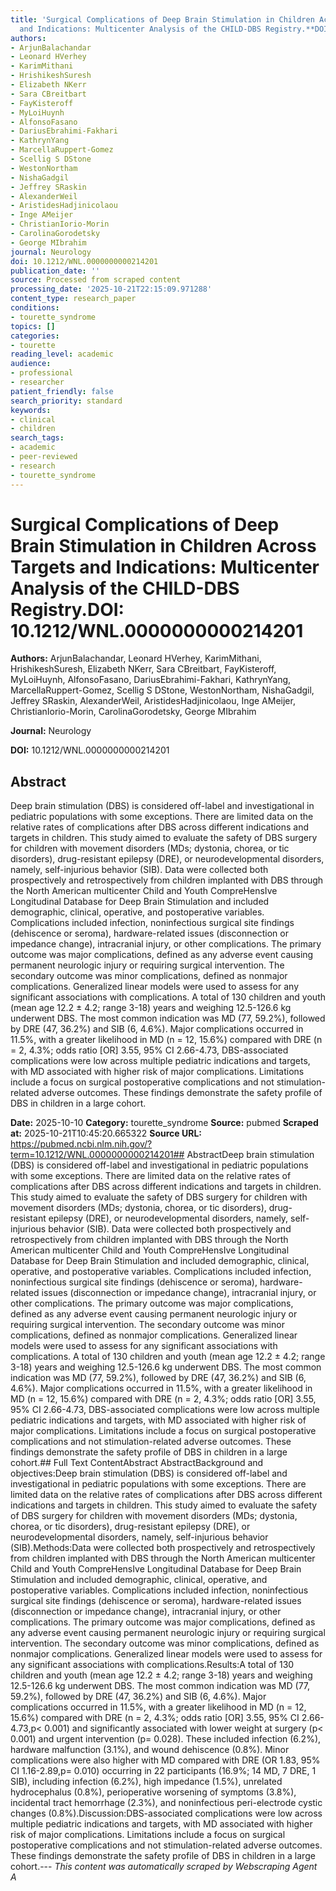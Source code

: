 ```yaml
---
title: 'Surgical Complications of Deep Brain Stimulation in Children Across Targets
  and Indications: Multicenter Analysis of the CHILD-DBS Registry.**DOI:** 10.1212/WNL.0000000000214201'
authors:
- ArjunBalachandar
- Leonard HVerhey
- KarimMithani
- HrishikeshSuresh
- Elizabeth NKerr
- Sara CBreitbart
- FayKisteroff
- MyLoiHuynh
- AlfonsoFasano
- DariusEbrahimi-Fakhari
- KathrynYang
- MarcellaRuppert-Gomez
- Scellig S DStone
- WestonNortham
- NishaGadgil
- Jeffrey SRaskin
- AlexanderWeil
- AristidesHadjinicolaou
- Inge AMeijer
- ChristianIorio-Morin
- CarolinaGorodetsky
- George MIbrahim
journal: Neurology
doi: 10.1212/WNL.0000000000214201
publication_date: ''
source: Processed from scraped content
processing_date: '2025-10-21T22:15:09.971288'
content_type: research_paper
conditions:
- tourette_syndrome
topics: []
categories:
- tourette
reading_level: academic
audience:
- professional
- researcher
patient_friendly: false
search_priority: standard
keywords:
- clinical
- children
search_tags:
- academic
- peer-reviewed
- research
- tourette_syndrome
---
```


# Surgical Complications of Deep Brain Stimulation in Children Across Targets and Indications: Multicenter Analysis of the CHILD-DBS Registry.**DOI:** 10.1212/WNL.0000000000214201

**Authors:** ArjunBalachandar, Leonard HVerhey, KarimMithani, HrishikeshSuresh, Elizabeth NKerr, Sara CBreitbart, FayKisteroff, MyLoiHuynh, AlfonsoFasano, DariusEbrahimi-Fakhari, KathrynYang, MarcellaRuppert-Gomez, Scellig S DStone, WestonNortham, NishaGadgil, Jeffrey SRaskin, AlexanderWeil, AristidesHadjinicolaou, Inge AMeijer, ChristianIorio-Morin, CarolinaGorodetsky, George MIbrahim

**Journal:** Neurology

**DOI:** 10.1212/WNL.0000000000214201

## Abstract

Deep brain stimulation (DBS) is considered off-label and investigational in pediatric populations with some exceptions. There are limited data on the relative rates of complications after DBS across different indications and targets in children. This study aimed to evaluate the safety of DBS surgery for children with movement disorders (MDs; dystonia, chorea, or tic disorders), drug-resistant epilepsy (DRE), or neurodevelopmental disorders, namely, self-injurious behavior (SIB).
Data were collected both prospectively and retrospectively from children implanted with DBS through the North American multicenter Child and Youth CompreHensIve Longitudinal Database for Deep Brain Stimulation and included demographic, clinical, operative, and postoperative variables. Complications included infection, noninfectious surgical site findings (dehiscence or seroma), hardware-related issues (disconnection or impedance change), intracranial injury, or other complications. The primary outcome was major complications, defined as any adverse event causing permanent neurologic injury or requiring surgical intervention. The secondary outcome was minor complications, defined as nonmajor complications. Generalized linear models were used to assess for any significant associations with complications.
A total of 130 children and youth (mean age 12.2 ± 4.2; range 3-18) years and weighing 12.5-126.6 kg underwent DBS. The most common indication was MD (77, 59.2%), followed by DRE (47, 36.2%) and SIB (6, 4.6%). Major complications occurred in 11.5%, with a greater likelihood in MD (n = 12, 15.6%) compared with DRE (n = 2, 4.3%; odds ratio [OR] 3.55, 95% CI 2.66-4.73,
DBS-associated complications were low across multiple pediatric indications and targets, with MD associated with higher risk of major complications. Limitations include a focus on surgical postoperative complications and not stimulation-related adverse outcomes. These findings demonstrate the safety profile of DBS in children in a large cohort.

**Date:** 2025-10-10
**Category:** tourette_syndrome
**Source:** pubmed
**Scraped at:** 2025-10-21T10:45:20.665322
**Source URL:** https://pubmed.ncbi.nlm.nih.gov/?term=10.1212/WNL.0000000000214201## AbstractDeep brain stimulation (DBS) is considered off-label and investigational in pediatric populations with some exceptions. There are limited data on the relative rates of complications after DBS across different indications and targets in children. This study aimed to evaluate the safety of DBS surgery for children with movement disorders (MDs; dystonia, chorea, or tic disorders), drug-resistant epilepsy (DRE), or neurodevelopmental disorders, namely, self-injurious behavior (SIB).
Data were collected both prospectively and retrospectively from children implanted with DBS through the North American multicenter Child and Youth CompreHensIve Longitudinal Database for Deep Brain Stimulation and included demographic, clinical, operative, and postoperative variables. Complications included infection, noninfectious surgical site findings (dehiscence or seroma), hardware-related issues (disconnection or impedance change), intracranial injury, or other complications. The primary outcome was major complications, defined as any adverse event causing permanent neurologic injury or requiring surgical intervention. The secondary outcome was minor complications, defined as nonmajor complications. Generalized linear models were used to assess for any significant associations with complications.
A total of 130 children and youth (mean age 12.2 ± 4.2; range 3-18) years and weighing 12.5-126.6 kg underwent DBS. The most common indication was MD (77, 59.2%), followed by DRE (47, 36.2%) and SIB (6, 4.6%). Major complications occurred in 11.5%, with a greater likelihood in MD (n = 12, 15.6%) compared with DRE (n = 2, 4.3%; odds ratio [OR] 3.55, 95% CI 2.66-4.73,
DBS-associated complications were low across multiple pediatric indications and targets, with MD associated with higher risk of major complications. Limitations include a focus on surgical postoperative complications and not stimulation-related adverse outcomes. These findings demonstrate the safety profile of DBS in children in a large cohort.## Full Text ContentAbstract AbstractBackground and objectives:Deep brain stimulation (DBS) is considered off-label and investigational in pediatric populations with some exceptions. There are limited data on the relative rates of complications after DBS across different indications and targets in children. This study aimed to evaluate the safety of DBS surgery for children with movement disorders (MDs; dystonia, chorea, or tic disorders), drug-resistant epilepsy (DRE), or neurodevelopmental disorders, namely, self-injurious behavior (SIB).Methods:Data were collected both prospectively and retrospectively from children implanted with DBS through the North American multicenter Child and Youth CompreHensIve Longitudinal Database for Deep Brain Stimulation and included demographic, clinical, operative, and postoperative variables. Complications included infection, noninfectious surgical site findings (dehiscence or seroma), hardware-related issues (disconnection or impedance change), intracranial injury, or other complications. The primary outcome was major complications, defined as any adverse event causing permanent neurologic injury or requiring surgical intervention. The secondary outcome was minor complications, defined as nonmajor complications. Generalized linear models were used to assess for any significant associations with complications.Results:A total of 130 children and youth (mean age 12.2 ± 4.2; range 3-18) years and weighing 12.5-126.6 kg underwent DBS. The most common indication was MD (77, 59.2%), followed by DRE (47, 36.2%) and SIB (6, 4.6%). Major complications occurred in 11.5%, with a greater likelihood in MD (n = 12, 15.6%) compared with DRE (n = 2, 4.3%; odds ratio [OR] 3.55, 95% CI 2.66-4.73,p< 0.001) and significantly associated with lower weight at surgery (p< 0.001) and urgent intervention (p= 0.028). These included infection (6.2%), hardware malfunction (3.1%), and wound dehiscence (0.8%). Minor complications were also higher with MD compared with DRE (OR 1.83, 95% CI 1.16-2.89,p= 0.010) occurring in 22 participants (16.9%; 14 MD, 7 DRE, 1 SIB), including infection (6.2%), high impedance (1.5%), unrelated hydrocephalus (0.8%), perioperative worsening of symptoms (3.8%), incidental tract hemorrhage (2.3%), and noninfectious peri-electrode cystic changes (0.8%).Discussion:DBS-associated complications were low across multiple pediatric indications and targets, with MD associated with higher risk of major complications. Limitations include a focus on surgical postoperative complications and not stimulation-related adverse outcomes. These findings demonstrate the safety profile of DBS in children in a large cohort.---
*This content was automatically scraped by Webscraping Agent A*